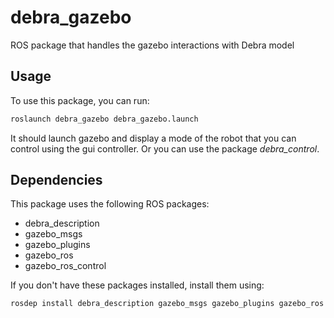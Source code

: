 debra_gazebo
============

ROS package that handles the gazebo interactions with Debra model


Usage
-----

To use this package, you can run:
```sh
roslaunch debra_gazebo debra_gazebo.launch
```

It should launch gazebo and display a mode of the robot that you can control
using the gui controller. Or you can use the package *debra_control*.


Dependencies
------------

This package uses the following ROS packages:
* debra_description
* gazebo_msgs
* gazebo_plugins
* gazebo_ros
* gazebo_ros_control

If you don't have these packages installed, install them using:
```sh
rosdep install debra_description gazebo_msgs gazebo_plugins gazebo_ros gazebo_ros_control
```

